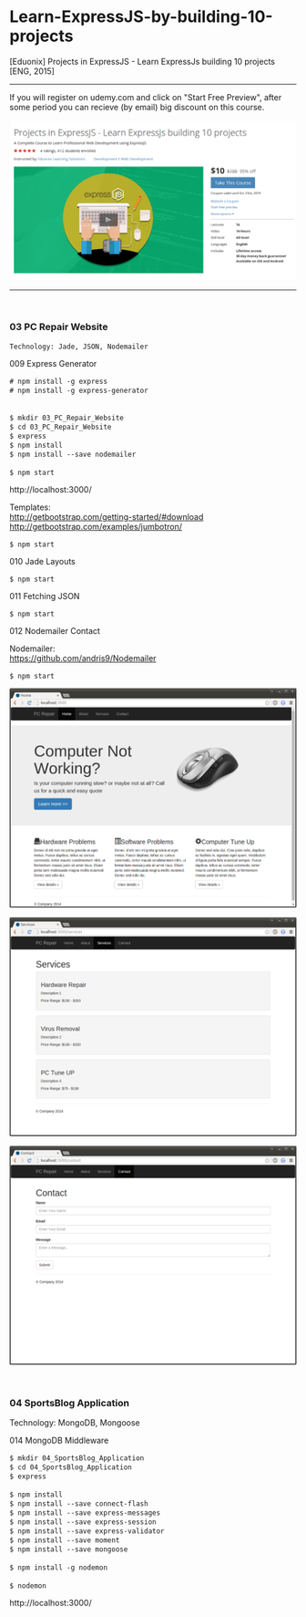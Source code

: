 # Learn-ExpressJS-by-building-10-projects
[Eduonix] Projects in ExpressJS - Learn ExpressJs building 10 projects [ENG, 2015]

___

If you will register on udemy.com and click on "Start Free Preview", аfter some period you can recieve (by email) big discount on this course.

![Application](/img/expressjs-course.png?raw=true)

___


<br/>

### 03 PC Repair Website

    Technology: Jade, JSON, Nodemailer


009 Express Generator

    # npm install -g express
    # npm install -g express-generator


    $ mkdir 03_PC_Repair_Website
    $ cd 03_PC_Repair_Website
    $ express
    $ npm install
    $ npm install --save nodemailer

    $ npm start

http://localhost:3000/

Templates:  
http://getbootstrap.com/getting-started/#download  
http://getbootstrap.com/examples/jumbotron/  

    $ npm start

010 Jade Layouts

    $ npm start

011 Fetching JSON

    $ npm start

012 Nodemailer Contact

Nodemailer:  
https://github.com/andris9/Nodemailer

    $ npm start

![Application](/img/03-01.png?raw=true)

![Application](/img/03-02.png?raw=true)

![Application](/img/03-03.png?raw=true)


<br/>

### 04 SportsBlog Application

Technology: MongoDB, Mongoose

014 MongoDB  Middleware

    $ mkdir 04_SportsBlog_Application
    $ cd 04_SportsBlog_Application
    $ express

    $ npm install
    $ npm install --save connect-flash
    $ npm install --save express-messages
    $ npm install --save express-session
    $ npm install --save express-validator
    $ npm install --save moment
    $ npm install --save mongoose

    $ npm install -g nodemon

    $ nodemon

http://localhost:3000/
